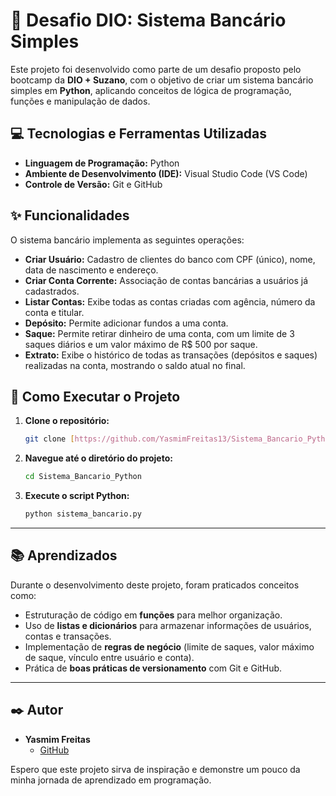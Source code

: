 # 🏦 Desafio DIO: Sistema Bancário Simples  

Este projeto foi desenvolvido como parte de um desafio proposto pelo bootcamp da **DIO + Suzano**, com o objetivo de criar um sistema bancário simples em **Python**, aplicando conceitos de lógica de programação, funções e manipulação de dados.  

## 💻 Tecnologias e Ferramentas Utilizadas  

- **Linguagem de Programação:** Python  
- **Ambiente de Desenvolvimento (IDE):** Visual Studio Code (VS Code)  
- **Controle de Versão:** Git e GitHub  

## ✨ Funcionalidades  

O sistema bancário implementa as seguintes operações:  

- **Criar Usuário:** Cadastro de clientes do banco com CPF (único), nome, data de nascimento e endereço.  
- **Criar Conta Corrente:** Associação de contas bancárias a usuários já cadastrados.  
- **Listar Contas:** Exibe todas as contas criadas com agência, número da conta e titular.  
- **Depósito:** Permite adicionar fundos a uma conta.  
- **Saque:** Permite retirar dinheiro de uma conta, com um limite de 3 saques diários e um valor máximo de R$ 500 por saque.  
- **Extrato:** Exibe o histórico de todas as transações (depósitos e saques) realizadas na conta, mostrando o saldo atual no final.  

## 🚀 Como Executar o Projeto

1.  **Clone o repositório:**
    ```bash
    git clone [https://github.com/YasmimFreitas13/Sistema_Bancario_Python.git](https://github.com/YasmimFreitas13/Sistema_Bancario_Python.git)
    ```

2.  **Navegue até o diretório do projeto:**
    ```bash
    cd Sistema_Bancario_Python
    ```

3.  **Execute o script Python:**
    ```bash
    python sistema_bancario.py
    ```
---

## 📚 Aprendizados  

Durante o desenvolvimento deste projeto, foram praticados conceitos como:  

- Estruturação de código em **funções** para melhor organização.  
- Uso de **listas e dicionários** para armazenar informações de usuários, contas e transações.  
- Implementação de **regras de negócio** (limite de saques, valor máximo de saque, vínculo entre usuário e conta).  
- Prática de **boas práticas de versionamento** com Git e GitHub.

---

## ✒️ Autor

* **Yasmim Freitas**
    * [GitHub](https://github.com/YasmimFreitas13)

Espero que este projeto sirva de inspiração e demonstre um pouco da minha jornada de aprendizado em programação.
